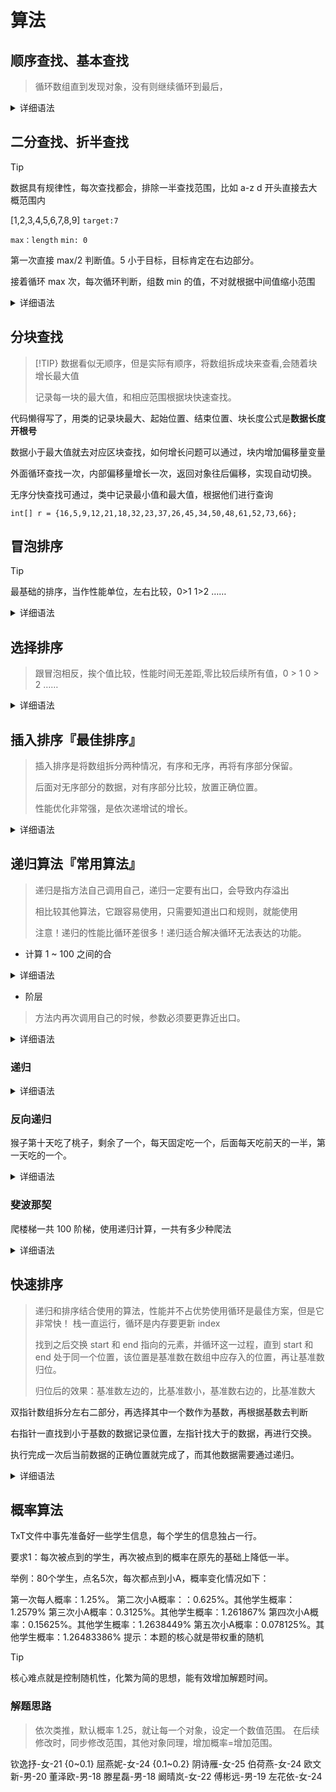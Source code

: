 # 算法

## 顺序查找、基本查找

> 循环数组直到发现对象，没有则继续循环到最后，

<details>
<summary>详细语法</summary>

```java
public static boolean BasicSearch(int[] list, int target) {
    for (int i = 0; i < list.length; i++) {
        ArrayList<Integer> dx = new ArrayList<>();//?可能重复出现，统计出现次数
        if (list[i] == target) {
            dx.add(i);
            return true;
        }
    }
    //return dx;
    return false;
}
```

</details>

## 二分查找、折半查找

> [!TIP]
> 数据具有规律性，每次查找都会，排除一半查找范围，比如 a-z d 开头直接去大概范围内

[1,2,3,4,5,6,7,8,9] `target:7`

`max：length`
`min: 0`

第一次直接 max/2 判断值。5 小于目标，目标肯定在右边部分。

接着循环 max 次，每次循环判断，组数 min 的值，不对就根据中间值缩小范围

<details>
<summary>详细语法</summary>

```java
public static int binarySearch(int[] list, int target) {
    int min = 0, max = list.length;
    //循环条件是防止找不到数据，无限循环下去。
    while (min <= max) {
        int mid = (min + max) / 2;
        if (list[mid] == target) {
            return mid;
        } else if (list[mid] > target) {
            max = mid - 1;
        } else if (list[mid] < target) {
            min = mid + 1;
        }
    }
}

;
```

</details>

## 分块查找

> [!TIP}
> 数据看似无顺序，但是实际有顺序，将数组拆成块来查看,会随着块增长最大值
>
> 记录每一块的最大值，和相应范围根据块快速查找。

代码懒得写了，用类的记录块最大、起始位置、结束位置、块长度公式是**数据长度开根号**

数据小于最大值就去对应区块查找，如何增长问题可以通过，块内增加偏移量变量

外面循环查找一次，内部偏移量增长一次，返回对象往后偏移，实现自动切换。

无序分快查找可通过，类中记录最小值和最大值，根据他们进行查询

`int[] r = {16,5,9,12,21,18,32,23,37,26,45,34,50,48,61,52,73,66};`

## 冒泡排序

> [!TIP]
> 最基础的排序，当作性能单位，左右比较，0>1 1>2 ……

<details>
<summary>详细语法</summary>

```java
public static void main(String[] args) {
    int[] arr = {10, 30, 50, 8, 9, 65};

    for (int i = 0; i < arr.length; i++) {
        for (int j = 0; j < arr.length - i - 1; j++) {
            if (arr[j] > arr[j + 1]) {
                int temp = arr[j];
                arr[j] = arr[j + 1];
                arr[j + 1] = temp;
            }
        }
    }

    for (int i = 0; i < arr.length; i++) {
        System.out.println(arr[i]);
    }
}
```

</details>

## 选择排序

> 跟冒泡相反，挨个值比较，性能时间无差距,零比较后续所有值，0 > 1 0 > 2 ……

<details>
<summary>详细语法</summary>

```java
public static void main(String[] args) {
    int[] arr = {10, 30, 50, 8, 9, 65};


}
```

</details>

## 插入排序『最佳排序』

> 插入排序是将数组拆分两种情况，有序和无序，再将有序部分保留。
>
> 后面对无序部分的数据，对有序部分比较，放置正确位置。
>
> 性能优化非常强，是依次递增试的增长。

<details>
<summary>详细语法</summary>

```java
public static void main(String[] args) {
    int[] arr = {3, 44, 38, 5, 47, 15, 36, 26, 27, 2, 46, 4, 19, 50, 48};
    int start = -1;
    //!计算有序部分
    for (int i = 1; i < arr.length; i++) {
        if (arr[i] > arr[i - 1]) {
            start = i;
        } else {
            break;
        }
    }

    for (int i = start; i < arr.length; i++) {
        int j = i;
        //!判断当前位置的值，是否小于有序部分，有则交换位置，一开始就不满足条件，不会执行任何代码。
        while (j > 0 && arr[j] < arr[j - 1]) {
            //? 38<44 就进行交换，再进行自减
            //?自减完成会再次进行判断，38<3 满足责继续，直到第一位。
            int temp = arr[j];
            arr[j] = arr[j - 1];
            arr[j - 1] = temp;
            j--;
            //!自减的目的就是为了，指到交换之后的当前位置的数据，再它新位置的前面一个人再次进行判断。
        }
    }
}
```

</details>

## 递归算法『常用算法』

> 递归是指方法自己调用自己，递归一定要有出口，会导致内存溢出
>
> 相比较其他算法，它跟容易使用，只需要知道出口和规则，就能使用
>
> 注意！递归的性能比循环差很多！递归适合解决循环无法表达的功能。

- 计算 1 ~ 100 之间的合

<details>
<summary>详细语法</summary>

```java
public static void main(String[] args) {
    int sum = 0;
    sum = Recursion(0, 100, sum);
    System.out.println(sum);
}

public static int Recursion(int start, int end, int sum) {
    start++;
    sum += start;
    if (start == end) {
        //System.out.println(sum);
        return sum;
    } else {
        return Recursion(start, end, sum);
    }
}
```

</details>

- 阶层

> 方法内再次调用自己的时候，参数必须要更靠近出口。

<details>
<summary>详细语法</summary>

```java
/*
 * 阶层:
 * 5! = 5*4
 * 4! = 4*3
 * 3! = 3*2
 * 2! = 2*1
 * 1! = 1
 * */
public static int getFactorialRecursion(int number) {
    if (number == 1) {
        //!出口
        return 1;
    }

    return number * getFactorialRecursion(number - 1);
    //!栈执行时候看参数返回值，到出口1返回值 2 * 1 它再返回 3 * 2 然后再 4 * 6
    //!它拥有了值才能进行运算，出口前的所有都在等待返回值，有了返回值再进行运算返回，直到最后一层。
}
```

</details>

### 递归

<details>
<summary>详细语法</summary>

```java
//!最快理解示例，递归一定要有规则，某个值增长，直到出口位置，根据出口内容返回计算。
public static int get(int month) {
    //!设置一二月固定值，固定值是出口！
    if (month == 1 || month == 2) {
        return 1;
    }
    //?一直堆栈直到叠倒 1 和 2 有出口返回值的时候，再一层层返回值计算。
    return get(month - 1) + get(month - 2);
}
```

</details>

### 反向递归

猴子第十天吃了桃子，剩余了一个，每天固定吃一个，后面每天吃前天的一半，第一天吃的一个。

<details>
<summary>详细语法</summary>

```java
public static int getSum(int day) {
    if (day > 10) {
        return -1;
    } else if (day == 10) {
        return 1;
    }
    //?规律：每天吃前一天的一半，固定一个
    return (getSum(day + 1) + 1) * 2;
}
```

</details>

### 斐波那契

爬楼梯一共 100 阶梯，使用递归计算，一共有多少种爬法

<details>
<summary>详细语法</summary>

```java
public static void UpTheLadder(int n) {
    //?规律：一次 爬一阶 或 爬二阶梯
    if (n == 1) {
        return 1;
    } else if (n == 2) {
        return 2;
    }
    //!将每次爬一阶的爬法和二阶的合并，就知道总次数了
    return UpTheLadder(n - 1) + UpTheLadder(n - 2);
}

```

</details>

## 快速排序

> 递归和排序结合使用的算法，性能并不占优势使用循环是最佳方案，但是它非常快！
> 栈一直运行，循环是内存要更新 index
>
> 找到之后交换 start 和 end 指向的元素，并循环这一过程，直到 start 和 end
> 处于同一个位置，该位置是基准数在数组中应存入的位置，再让基准数归位。
>
> 归位后的效果：基准数左边的，比基准数小，基准数右边的，比基准数大

双指针数组拆分左右二部分，再选择其中一个数作为基数，再根据基数去判断

右指针一直找到小于基数的数据记录位置，左指针找大于的数据，再进行交换。

执行完成一次后当前数据的正确位置就完成了，而其他数据需要通过递归。

<details>
<summary>详细语法</summary>

```java
public static void quickSort(int[] arr, int left, int right) {
    int start = left;
    int end = right;

    int base = arr[left];

    if (start >= end) {
        return;
    }

    //寻找自己应该放在什么位置。
    while (start != end) {
        while (end > start && arr[end] >= base) {
            end--;
        }

        while (end > start && arr[start] <= base) {
            start++;
        }
        //交换错误位置的数据
        int temp = arr[start];
        arr[start] = arr[end];
        arr[end] = temp;
    }
    //将自己存入正确位置。
    int temp = arr[left];
    arr[left] = arr[start];
    arr[start] = temp;

    //当前数据左边的数据都进行一次排序
    quickSort(arr, left, start - 1);
    //右边数据同样进行一次排序。
    quickSort(arr, start + 1, right);
    //!start是当前数据的位置，将当前数据位置前面的所有数据都进行排序 0~5 0~4 0~3 ……
    //!再对右边数据进行排序，1~6 2~6 3~6 ……
}
```

</details>

## 概率算法

TxT文件中事先准备好一些学生信息，每个学生的信息独占一行。

要求1：每次被点到的学生，再次被点到的概率在原先的基础上降低一半。

举例：80个学生，点名5次，每次都点到小A，概率变化情况如下：

第一次每人概率：1.25%。
第二次小A概率：：0.625%。其他学生概率：1.2579%
第三次小A概率：0.3125%。其他学生概率：1.261867%
第四次小A概率：0.15625%。其他学生概率：1.2638449%
第五次小A概率：0.078125%。其他学生概率：1.26483386%
提示：本题的核心就是带权重的随机

> [!TIP]
> 核心难点就是控制随机性，化繁为简的思想，能有效增加解题时间。

### 解题思路

> 依次类推，默认概率 1.25，就让每一个对象，设定一个数值范围。
> 在后续修改时，同步修改范围，其他对象同理，增加概率=增加范围。

钦逸抒-女-21 {0~0.1} 
屈燕妮-女-24 {0.1~0.2}
阴诗雁-女-25
伯荷燕-女-24
欧文新-男-20
董泽欧-男-18
滕星磊-男-18
阚晴岚-女-22
傅彬远-男-19
左花依-女-24
